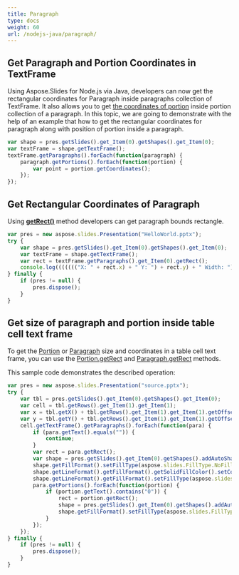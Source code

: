 ```yaml
---
title: Paragraph
type: docs
weight: 60
url: /nodejs-java/paragraph/
---
```



## Get Paragraph and Portion Coordinates in TextFrame ##
Using Aspose.Slides for Node.js via Java, developers can now get the rectangular coordinates for Paragraph inside paragraphs collection of TextFrame. It also allows you to get [the coordinates of portion](https://reference.aspose.com/slides/nodejs-java/aspose.slides/Portion#getCoordinates--) inside portion collection of a paragraph. In this topic, we are going to demonstrate with the help of an example that how to get the rectangular coordinates for paragraph along with position of portion inside a paragraph.

```javascript
var shape = pres.getSlides().get_Item(0).getShapes().get_Item(0);
var textFrame = shape.getTextFrame();
textFrame.getParagraphs().forEach(function(paragraph) {
    paragraph.getPortions().forEach(function(portion) {
        var point = portion.getCoordinates();
    });
});
```


## **Get Rectangular Coordinates of Paragraph**
Using [**getRect()**](https://reference.aspose.com/slides/nodejs-java/aspose.slides/Paragraph#getRect--) method developers can get paragraph bounds rectangle.

```javascript
var pres = new aspose.slides.Presentation("HelloWorld.pptx");
try {
    var shape = pres.getSlides().get_Item(0).getShapes().get_Item(0);
    var textFrame = shape.getTextFrame();
    var rect = textFrame.getParagraphs().get_Item(0).getRect();
    console.log((((((("X: " + rect.x) + " Y: ") + rect.y) + " Width: ") + rect.width) + " Height: ") + rect.height);
} finally {
    if (pres != null) {
        pres.dispose();
    }
}
```

## **Get size of paragraph and portion inside table cell text frame** ##

To get the [Portion](https://reference.aspose.com/slides/nodejs-java/aspose.slides/Portion) or [Paragraph](https://reference.aspose.com/slides/nodejs-java/aspose.slides/Paragraph) size and coordinates in a table cell text frame, you can use the [Portion.getRect](https://reference.aspose.com/slides/nodejs-java/aspose.slides/Portion#getRect--) and [Paragraph.getRect](https://reference.aspose.com/slides/nodejs-java/aspose.slides/Paragraph#getRect--) methods.

This sample code demonstrates the described operation:

```javascript
var pres = new aspose.slides.Presentation("source.pptx");
try {
    var tbl = pres.getSlides().get_Item(0).getShapes().get_Item(0);
    var cell = tbl.getRows().get_Item(1).get_Item(1);
    var x = tbl.getX() + tbl.getRows().get_Item(1).get_Item(1).getOffsetX();
    var y = tbl.getY() + tbl.getRows().get_Item(1).get_Item(1).getOffsetY();
    cell.getTextFrame().getParagraphs().forEach(function(para) {
        if (para.getText().equals("")) {
            continue;
        }
        var rect = para.getRect();
        var shape = pres.getSlides().get_Item(0).getShapes().addAutoShape(aspose.slides.ShapeType.Rectangle, rect.getX() + x, rect.getY() + y, rect.getWidth(), rect.getHeight());
        shape.getFillFormat().setFillType(aspose.slides.FillType.NoFill);
        shape.getLineFormat().getFillFormat().getSolidFillColor().setColor(java.getStaticFieldValue("java.awt.Color", "YELLOW"));
        shape.getLineFormat().getFillFormat().setFillType(aspose.slides.FillType.Solid);
        para.getPortions().forEach(function(portion) {
            if (portion.getText().contains("0")) {
                rect = portion.getRect();
                shape = pres.getSlides().get_Item(0).getShapes().addAutoShape(aspose.slides.ShapeType.Rectangle, rect.getX() + x, rect.getY() + y, rect.getWidth(), rect.getHeight());
                shape.getFillFormat().setFillType(aspose.slides.FillType.NoFill);
            }
        });
    });
} finally {
    if (pres != null) {
        pres.dispose();
    }
}
```
